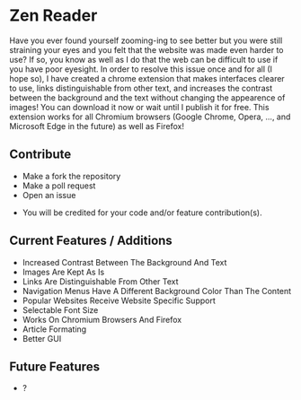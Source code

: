 # Zen Reader

Have you ever found yourself zooming-ing to see better but you were still straining your eyes and you felt that the website was made even harder to use? If so, you know as well as I do that the web can be difficult to use if you have poor eyesight. In order to resolve this issue once and for all (I hope so), I have created a chrome extension that makes interfaces clearer to use, links distinguishable from other text, and increases the contrast between the background and the text without changing the appearence of images! You can download it now or wait until I publish it for free. This extension works for all Chromium browsers (Google Chrome, Opera, ..., and Microsoft Edge in the future) as well as Firefox!

## Contribute

+ Make a fork the repository
+ Make a poll request
+ Open an issue

* You will be credited for your code and/or feature contribution(s).

## Current Features / Additions

+ Increased Contrast Between The Background And Text
+ Images Are Kept As Is
+ Links Are Distinguishable From Other Text
+ Navigation Menus Have A Different Background Color Than The Content
+ Popular Websites Receive Website Specific Support
+ Selectable Font Size
+ Works On Chromium Browsers And Firefox
+ Article Formating
+ Better GUI

## Future Features

+ ?